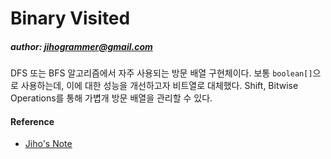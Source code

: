 # Binary Visited

##### author: jihogrammer@gmail.com

DFS 또는 BFS 알고리즘에서 자주 사용되는 방문 배열 구현체이다.
보통 `boolean[]`으로 사용하는데, 이에 대한 성능을 개선하고자 비트열로 대체했다.
Shift, Bitwise Operations를 통해 가볍개 방문 배열을 관리할 수 있다.

#### Reference

-   [Jiho's Note](https://jihogrammer.tistory.com/40)